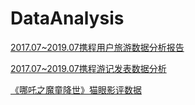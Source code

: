 # DataAnalysis


[2017.07~2019.07携程用户旅游数据分析报告](https://github.com/YunyeeLo/DataAnalysis/issues/1)

[2017.07~2019.07携程游记发表数据分析](https://github.com/YunyeeLo/DataAnalysis/issues/2)

[《哪吒之魔童降世》猫眼影评数据](https://github.com/YunyeeLo/DataAnalysis/issues/3)
